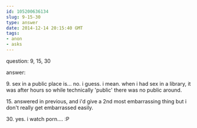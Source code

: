 ```yaml
---
id: 105200636134
slug: 9-15-30
type: answer
date: 2014-12-14 20:15:40 GMT
tags:
- anon
- asks
---
```

question: 9, 15, 30

answer: <p>9. sex in a public place is... no. i guess. i mean. when i had sex in a library, it was after hours so while technically 'public' there was no public around.</p>
<p>15. answered in previous, and i'd give a 2nd most embarrassing thing but i don't really get embarrassed easily.&nbsp;</p>
<p>30. yes. i watch porn.... :P</p>